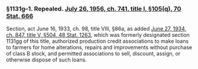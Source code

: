 ### §1131g–1. Repealed. [July 26, 1956, ch. 741, title I, §105(q), 70 Stat. 666](/statviewer.htm?volume=70&page=666) ###

Section, act June 16, 1933, ch. 98, title VIII, §86a, as added [June 27, 1934, ch. 847, title V, §504, 48 Stat. 1263](/statviewer.htm?volume=48&page=1263), which was formerly designated section 1131gg of this title, authorized production credit associations to make loans to farmers for home alterations, repairs and improvements without purchase of class B stock, and permitted associations to sell, discount, assign, or otherwise dispose of such loans.
